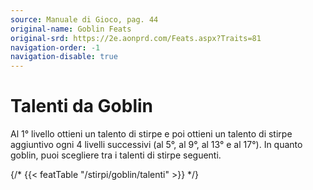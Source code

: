 ```yaml
---
source: Manuale di Gioco, pag. 44
original-name: Goblin Feats
original-srd: https://2e.aonprd.com/Feats.aspx?Traits=81
navigation-order: -1
navigation-disable: true
---
```


# Talenti da Goblin

Al 1° livello ottieni un talento di stirpe e poi ottieni un talento di stirpe
aggiuntivo ogni 4 livelli successivi (al 5°, al 9°, al 13° e al 17°). In quanto
goblin, puoi scegliere tra i talenti di stirpe seguenti.

{/* {{< featTable "/stirpi/goblin/talenti" >}} */}
